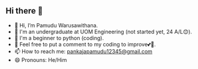 ## Hi there 👋
- 👋 Hi, I’m Pamudu Warusawithana.
- 💪 I'm an undergraduate at UOM Engineering (not started yet, 24 A/L😊).
- 🤔 I'm a beginner to python (coding).
- 💬 Feel free to put a comment to my coding to improve💕🙏.
- 📫 How to reach me: pankajapamudu12345@gmail.com
- 😄 Pronouns: He/Him
<!--
**PamuduPW/PamuduPW** is a ✨ _special_ ✨ repository because its `README.md` (this file) appears on your GitHub profile.

Here are some ideas to get you started:

- 🔭 I’m currently working on ...
- 🌱 I’m currently learning ...
- 👯 I’m looking to collaborate on ...
- 🤔 I’m looking for help with ...
- 💬 Ask me about ...
- 📫 How to reach me: ...
- 😄 Pronouns: ...
- ⚡ Fun fact: ...
-->

